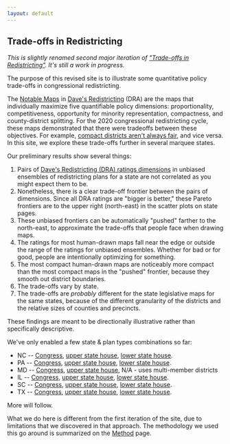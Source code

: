 ```yaml
---
layout: default
---
```


<h2>Trade-offs in Redistricting</h2>

*This is slightly renamed second major iteration of ["Trade-offs in Redistricting"](https://alecramsay.github.io/pg/).
It's still a work in progress.*

The purpose of this revised site is to illustrate some quantitative policy trade-offs in congressional redistricting.

The [Notable Maps](https://medium.com/dra-2020/notable-maps-66d744933a48) 
in [Dave\'s Redistricting](https://davesredistricting.org/) (DRA) 
are the maps that individually maximize five quantifiable policy dimensions:
proportionality, competitiveness, opportunity for minority
representation, compactness, and county-district splitting. For the
2020 congressional redistricting cycle, these maps demonstrated that
there were tradeoffs between these objectives. For example, [compact
districts aren't always fair](https://medium.com/dra-2020/compact-districts-arent-fair-7c17c2ff5d7e), and vice versa.
In this site, we explore these trade-offs further in several marquee states.

Our preliminary results show several things:

1. Pairs of [Dave's Redistricting (DRA) ratings dimensions](https://medium.com/dra-2020/ratings-cc2188dc7dff) in unbiased ensembles of redistricting plans for a state are not correlated as you might expect them to be.
2. Nonetheless, there is a clear trade-off frontier between the pairs of dimensions. Since all DRA ratings are "bigger is better," these Pareto frontiers are to the upper right (north-east) in the scatter plots on state pages.
3. These unbiased frontiers can be automatically "pushed" farther to the north-east, to approximate the trade-offs that people face when drawing maps.
4. The ratings for most human-drawn maps fall near the edge or outside the range of the ratings for unbiased ensembles. Whether for bad or for good, people are intentionally optimizing for something.
5. The most compact human-drawn maps are noticeably more compact than the most compact maps in the "pushed" frontier, because they smooth out district boundaries.
6. The trade-offs vary by state.
7. The trade-offs are *probably* different for the state legislative maps for the same states, because of the different granularity of the districts and the relative sizes of counties and precincts.

These findings are meant to be directionally illustrative rather than specifically descriptive.

We've only enabled a few state &amp; plan types combinations so far: 

* NC -- <a href="{{ site.baseurl }}/states/NC-congress">Congress</a>, <a href="{{ site.baseurl }}/states/NC-upper">upper state house</a>, <a href="{{ site.baseurl }}/states/NC-lower">lower state house</a>. 
* PA -- <a href="{{ site.baseurl }}/states/PA-congress">Congress</a>, <a href="{{ site.baseurl }}/states/PA-upper">upper state house</a>, <a href="{{ site.baseurl }}/states/PA-lower">lower state house</a>. 
* MD -- <a href="{{ site.baseurl }}/states/MD-congress">Congress</a>, <a href="{{ site.baseurl }}/states/MD-upper">upper state house</a>, N/A - uses multi-member districts 
* IL -- <a href="{{ site.baseurl }}/states/IL-congress">Congress</a>, <a href="{{ site.baseurl }}/states/IL-upper">upper state house</a>, <a href="{{ site.baseurl }}/states/IL-lower">lower state house</a>. 
* SC -- <a href="{{ site.baseurl }}/states/SC-congress">Congress</a>, <a href="{{ site.baseurl }}/states/SC-upper">upper state house</a>, <a href="{{ site.baseurl }}/states/SC-lower">lower state house</a>. 
* TX -- <a href="{{ site.baseurl }}/states/TX-congress">Congress</a>, <a href="{{ site.baseurl }}/states/TX-upper">upper state house</a>, <a href="{{ site.baseurl }}/states/TX-lower">lower state house</a>. 

More will follow.

What we do here is different from the first iteration of the site, 
due to limitations that we discovered in that approach.
The methodology we used this go around is summarized on the [Method](./_pages/method.markdown) page.